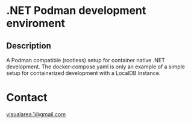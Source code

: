 # .NET Podman development enviroment

## Description
A Podman compatible (rootless) setup for container native .NET development.
The docker-compose.yaml is only an example of a simple setup for containerized development
with a LocalDB instance.

# Contact
[visualarea.1@gmail.com](mailto:visualarea.1@gmail.com)

